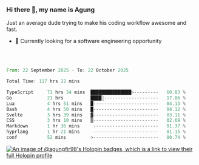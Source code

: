 ### Hi there 👋, my name is Agung
Just an average dude trying to make his coding workflow awesome and fast.

<!--
**agungfir98/agungfir98** is a ✨ _special_ ✨ repository because its `README.md` (this file) appears on your GitHub profile.
-->

- 🔭 Currently looking for a software engineering opportunity
<br/>
<br/>
<!--START_SECTION:waka-->

```rust
From: 22 September 2025 - To: 22 October 2025

Total Time: 117 hrs 22 mins

TypeScript     71 hrs 34 mins  ███████████████>---------   60.83 %
Go             21 hrs          ████░--------------------   17.86 %
Lua            4 hrs 51 mins   █------------------------   04.13 %
Bash           4 hrs 50 mins   █------------------------   04.12 %
Svelte         3 hrs 39 mins   ▓------------------------   03.11 %
CSS            3 hrs 10 mins   ▒------------------------   02.69 %
Markdown       1 hr 36 mins     ------------------------   01.37 %
hyprlang       1 hr 21 mins     ------------------------   01.15 %
conf           52 mins         >------------------------   00.74 %
```

<!--END_SECTION:waka-->

[![An image of @agungfir98's Holopin badges, which is a link to view their full Holopin profile](https://holopin.me/agungfir98)](https://holopin.io/@agungfir98)
